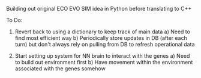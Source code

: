 Building out original ECO EVO SIM idea in Python before translating to C++


To Do:

1) Revert back to using a dictionary to keep track of main data
   a) Need to find most efficient way
   b) Periodically store updates in DB (after each turn) but don't always rely on pulling from DB to refresh operational data

2) Start setting up system for NN brain to interact with the genes
   a) Need to build out environment first
   b) Have movement within the environment associated with the genes somehow
